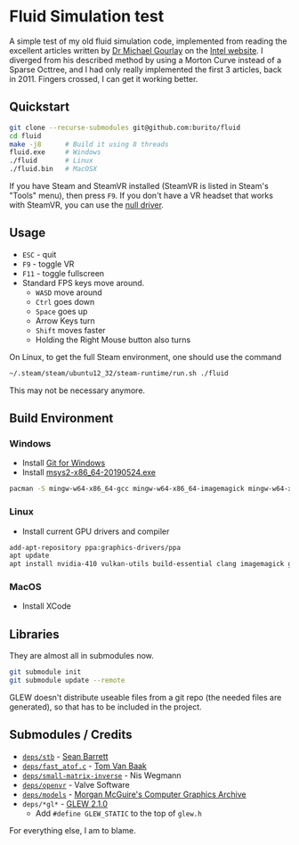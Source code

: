 # Fluid Simulation test
A simple test of my old fluid simulation code, implemented from reading the excellent articles written by [Dr Michael Gourlay](http://www.mijagourlay.com/) on the [Intel website](https://software.intel.com/en-us/articles/fluid-simulation-for-video-games-part-1). I diverged from his described method by using a Morton Curve instead of a Sparse Octtree, and I had only really implemented the first 3 articles, back in 2011. Fingers crossed, I can get it working better.

## Quickstart
```bash
git clone --recurse-submodules git@github.com:burito/fluid
cd fluid
make -j8      # Build it using 8 threads
fluid.exe     # Windows
./fluid       # Linux
./fluid.bin   # MacOSX
```

If you have Steam and SteamVR installed (SteamVR is listed in Steam's "Tools" menu), then press `F9`. If you don't have a VR headset that works with SteamVR, you can use the [null driver](https://developer.valvesoftware.com/wiki/SteamVR/steamvr.vrsettings).

## Usage
* `ESC` - quit
* `F9` - toggle VR
* `F11` - toggle fullscreen
* Standard FPS keys move around.
  * `WASD` move around
  * `Ctrl` goes down
  * `Space` goes up
  * Arrow Keys turn
  * `Shift` moves faster
  * Holding the Right Mouse button also turns

On Linux, to get the full Steam environment, one should use the command
```bash
~/.steam/steam/ubuntu12_32/steam-runtime/run.sh ./fluid
```
This may not be necessary anymore.

## Build Environment
### Windows
* Install [Git for Windows](https://git-scm.com/download/win)
* Install [msys2-x86_64-20190524.exe](https://www.msys2.org/)
```bash
pacman -S mingw-w64-x86_64-gcc mingw-w64-x86_64-imagemagick mingw-w64-x86_64-clang mingw-w64-x86_64-clang-tools-extra msys/man-pages-posix --disable-download-timeout
```

### Linux
* Install current GPU drivers and compiler
```bash
add-apt-repository ppa:graphics-drivers/ppa
apt update
apt install nvidia-410 vulkan-utils build-essential clang imagemagick git-core gitk
```

### MacOS
* Install XCode

## Libraries
They are almost all in submodules now.
```bash
git submodule init
git submodule update --remote
```
GLEW doesn't distribute useable files from a git repo (the needed files are generated), so that has to be included in the project.

## Submodules / Credits
* [```deps/stb```](https://github.com/nothings/stb) - [Sean Barrett](http://nothings.org/)
* [```deps/fast_atof.c```](http://www.leapsecond.com/tools/fast_atof.c) - [Tom Van Baak](http://www.leapsecond.com/)
* [```deps/small-matrix-inverse```](https://github.com/niswegmann/small-matrix-inverse) - Nis Wegmann
* [```deps/openvr```](https://github.com/ValveSoftware/openvr) - Valve Software
* [```deps/models```](https://github.com/burito/models) - [Morgan McGuire's Computer Graphics Archive](https://casual-effects.com/data)
* ```deps/*gl*``` - [GLEW 2.1.0](http://glew.sourceforge.net/)
    * Add ```#define GLEW_STATIC``` to the top of ```glew.h```

For everything else, I am to blame.

